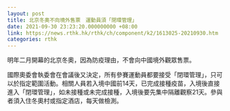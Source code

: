 ```yaml
---
layout: post
title: 北京冬奧不向境外售票　運動員須「閉環管理」
date: 2021-09-30 23:23:20.000000000 +08:00
link: https://news.rthk.hk/rthk/ch/component/k2/1613025-20210930.htm
categories: rthk
---
```


明年二月開幕的北京冬奧，因為防疫理由，不會向中國境外觀眾售票。

國際奧委會執委會在會議後又決定，所有參賽運動員都要接受「閉環管理」，只可以於指定範圍活動。相關人員若入境中國前14天，已完成接種疫苗，入境後直接進入「閉環管理」，如未接種或未完成接種，入境後要先集中隔離觀察21天。參與者須入住冬奧村或指定酒店，每天做檢測。
